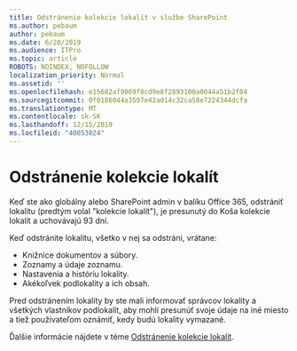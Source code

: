 ```yaml
---
title: Odstránenie kolekcie lokalít v službe SharePoint
ms.author: pebaum
author: pebaum
ms.date: 6/20/2019
ms.audience: ITPro
ms.topic: article
ROBOTS: NOINDEX, NOFOLLOW
localization_priority: Normal
ms.assetid: ''
ms.openlocfilehash: e15682af9069f8cd9e8f2893100a0044a51b2f04
ms.sourcegitcommit: 0f0186044a3597e42ad14c32ca58e7224344dcfa
ms.translationtype: MT
ms.contentlocale: sk-SK
ms.lasthandoff: 12/15/2019
ms.locfileid: "40053024"
---
```

# <a name="delete-a-site-collection"></a>Odstránenie kolekcie lokalít

Keď ste ako globálny alebo SharePoint admin v balíku Office 365, odstrániť lokalitu (predtým volal "kolekcie lokalít"), je presunutý do Koša kolekcie lokalít a uchovávajú 93 dní. 

Keď odstránite lokalitu, všetko v nej sa odstráni, vrátane:

- Knižnice dokumentov a súbory.
- Zoznamy a údaje zoznamu.
- Nastavenia a históriu lokality.
- Akékoľvek podlokality a ich obsah.

Pred odstránením lokality by ste mali informovať správcov lokality a všetkých vlastníkov podlokalít, aby mohli presunúť svoje údaje na iné miesto a tiež používateľom oznámiť, kedy budú lokality vymazané. 

Ďalšie informácie nájdete v téme [Odstránenie kolekcie lokalít](https://docs.microsoft.com/sharepoint/delete-site-collection). 